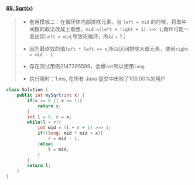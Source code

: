 #### [69. Sqrt(x)](https://leetcode-cn.com/problems/sqrtx/)

> - 套用模板二：在循环体内部排除元素，当 `left = mid` 的时候，将取中间数的取法改成上取整。`mid =(left + right + 1) >>> 1`,循环可能一直出现`left = mid`,导致死循环，所以 + 1；
> - 因为最终找的值`left * left <= x`,所以区间排除大值元素，使用`right = mid - 1`
> - 存在测试用例2147395599，会爆`int`所以使用`long`
>
> 
>
> - 执行用时：1 ms, 在所有 Java 提交中击败了100.00%的用户

```java
class Solution {
    public int mySqrt(int x) {
        if(x == 0 || x == 1){
            return x;
        }
        int l = 0, r = x;
        while(l < r){
            int mid = (l + r + 1) >>> 1;
            if((long) mid * mid > x){
                r = mid - 1;
            }else{
                l = mid;
            }
        }
        return l;
    }
}
```
